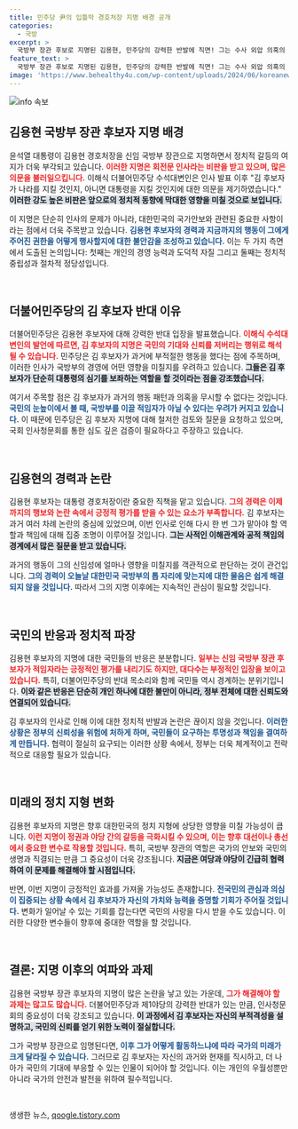 ```yaml
---
title: 민주당 尹의 입틀막 경호처장 지명 배경 공개
categories:
  - 국방
excerpt: >
  국방부 장관 후보로 지명된 김용현, 민주당의 강력한 반발에 직면! 그는 수사 외압 의혹의 중심 인물로 지적되며, 특검 요구가 커지고 있다. 국민은 그의 부적격성을 낱낱이 밝혀낼 예정이다!
feature_text: >
  국방부 장관 후보로 지명된 김용현, 민주당의 강력한 반발에 직면! 그는 수사 외압 의혹의 중심 인물로 지적되며, 특검 요구가 커지고 있다. 국민은 그의 부적격성을 낱낱이 밝혀낼 예정이다!
image: 'https://www.behealthy4u.com/wp-content/uploads/2024/06/koreanews.jpg'
---
```


<p><img src="https://www.behealthy4u.com/wp-content/uploads/2024/06/koreanews.jpg" alt="info 속보" /></p>

<h2 data-ke-size="size26">김용현 국방부 장관 후보자 지명 배경</h2>

<p data-ke-size="size16">윤석열 대통령이 김용현 경호처장을 신임 국방부 장관으로 지명하면서 정치적 갈등의 여지가 더욱 부각되고 있습니다. <b><span style="color: #ee2323;">이러한 지명은 회전문 인사라는 비판을 받고 있으며, 많은 의문을 불러일으킵니다.</span></b> 이해식 더불어민주당 수석대변인은 인사 발표 이후 "김 후보자가 나라를 지킬 것인지, 아니면 대통령을 지킬 것인지에 대한 의문을 제기하였습니다." <b><span style="background-color: #21538527;">이러한 강도 높은 비판은 앞으로의 정치적 동향에 막대한 영향을 미칠 것으로 보입니다.</span></b> 

<p data-ke-size="size16">이 지명은 단순히 인사의 문제가 아니라, 대한민국의 국가안보와 관련된 중요한 사항이라는 점에서 더욱 주목받고 있습니다. <b><span style="color: #1a5490;">김용현 후보자의 경력과 지금까지의 행동이 그에게 주어진 권한을 어떻게 행사할지에 대한 불안감을 조성하고 있습니다.</span></b> 이는 두 가지 측면에서 도출된 논의입니다: 첫째는 개인의 경영 능력과 도덕적 자질 그리고 둘째는 정치적 중립성과 절차적 정당성입니다. 

<p data-ke-size="size16">&nbsp;</p>

<h2 data-ke-size="size26">더불어민주당의 김 후보자 반대 이유</h2>

<p data-ke-size="size16">더불어민주당은 김용현 후보자에 대해 강력한 반대 입장을 발표했습니다. <b><span style="color: #ee2323;">이해식 수석대변인의 발언에 따르면, 김 후보자의 지명은 국민의 기대와 신뢰를 저버리는 행위로 해석될 수 있습니다.</span></b> 민주당은 김 후보자가 과거에 부적절한 행동을 했다는 점에 주목하며, 이러한 인사가 국방부의 경영에 어떤 영향을 미칠지를 우려하고 있습니다. <b><span style="background-color: #21538527;">그들은 김 후보자가 단순히 대통령의 심기를 보좌하는 역할을 할 것이라는 점을 강조했습니다.</span></b> 

<p data-ke-size="size16">여기서 주목할 점은 김 후보자가 과거의 행동 패턴과 의혹을 무시할 수 없다는 것입니다. <b><span style="color: #1a5490;">국민의 눈높이에서 볼 때, 국방부를 이끌 적임자가 아닐 수 있다는 우려가 커지고 있습니다.</span></b> 이 때문에 민주당은 김 후보자 지명에 대해 철저한 검토와 질문을 요청하고 있으며, 국회 인사청문회를 통한 심도 깊은 검증이 필요하다고 주장하고 있습니다. 

<p data-ke-size="size16">&nbsp;</p>

<h2 data-ke-size="size26">김용현의 경력과 논란</h2>

<p data-ke-size="size16">김용현 후보자는 대통령 경호처장이란 중요한 직책을 맡고 있습니다. <b><span style="color: #ee2323;">그의 경력은 이제까지의 행보와 논란 속에서 긍정적 평가를 받을 수 있는 요소가 부족합니다.</span></b> 김 후보자는 과거 여러 차례 논란의 중심에 있었으며, 이번 인사로 인해 다시 한 번 그가 맡아야 할 역할과 책임에 대해 집중 조명이 이루어질 것입니다. <b><span style="background-color: #21538527;">그는 사적인 이해관계와 공적 책임의 경계에서 많은 질문을 받고 있습니다.</span></b> 

<p data-ke-size="size16">과거의 행동이 그의 신임성에 얼마나 영향을 미칠지를 객관적으로 판단하는 것이 관건입니다. <b><span style="color: #1a5490;">그의 경력이 오늘날 대한민국 국방부의 톱 자리에 맞는지에 대한 물음은 쉽게 해결되지 않을 것입니다.</span></b> 따라서 그의 지명 이후에는 지속적인 관심이 필요할 것입니다. 

<p data-ke-size="size16">&nbsp;</p>

<h2 data-ke-size="size26">국민의 반응과 정치적 파장</h2>

<p data-ke-size="size16">김용현 후보자의 지명에 대한 국민들의 반응은 분분합니다. <b><span style="color: #ee2323;">일부는 신임 국방부 장관 후보자가 적임자라는 긍정적인 평가를 내리기도 하지만, 대다수는 부정적인 입장을 보이고 있습니다.</span></b> 특히, 더불어민주당의 반대 목소리와 함께 국민들 역시 경계하는 분위기입니다. <b><span style="background-color: #21538527;">이와 같은 반응은 단순히 개인 하나에 대한 불만이 아니라, 정부 전체에 대한 신뢰도와 연결되어 있습니다.</span></b>

<p data-ke-size="size16">김 후보자의 인사로 인해 이에 대한 정치적 반발과 논란은 끊이지 않을 것입니다. <b><span style="color: #1a5490;">이러한 상황은 정부의 신뢰성을 위험에 처하게 하며, 국민들이 요구하는 투명성과 책임을 결여하게 만듭니다.</span></b> 협력이 절실히 요구되는 이러한 상황 속에서, 정부는 더욱 체계적이고 전략적으로 대응할 필요가 있습니다. 

<p data-ke-size="size16">&nbsp;</p>

<h2 data-ke-size="size26">미래의 정치 지형 변화</h2>

<p data-ke-size="size16">김용현 후보자의 지명은 향후 대한민국의 정치 지형에 상당한 영향을 미칠 가능성이 큽니다. <b><span style="color: #ee2323;">이런 지명이 정권과 야당 간의 갈등을 극화시킬 수 있으며, 이는 향후 대선이나 총선에서 중요한 변수로 작용할 것입니다.</span></b> 특히, 국방부 장관의 역할은 국가의 안보와 국민의 생명과 직결되는 만큼 그 중요성이 더욱 강조됩니다. <b><span style="background-color: #21538527;">지금은 여당과 야당이 긴급히 협력하여 이 문제를 해결해야 할 시점입니다.</span></b>

<p data-ke-size="size16">반면, 이번 지명이 긍정적인 효과를 가져올 가능성도 존재합니다. <b><span style="color: #1a5490;">전국민의 관심과 의심이 집중되는 상황 속에서 김 후보자가 자신의 가치와 능력을 증명할 기회가 주어질 것입니다.</span></b> 변화가 일어날 수 있는 기회를 잡는다면 국민의 사랑을 다시 받을 수도 있습니다. 이러한 다양한 변수들이 향후에 중대한 역할을 할 것입니다. 

<p data-ke-size="size16">&nbsp;</p>

<h2 data-ke-size="size26">결론: 지명 이후의 여파와 과제</h2>

<p data-ke-size="size16">김용현 국방부 장관 후보자의 지명이 많은 논란을 낳고 있는 가운데, <b><span style="color: #ee2323;">그가 해결해야 할 과제는 많고도 많습니다.</span></b> 더불어민주당과 제1야당의 강력한 반대가 있는 만큼, 인사청문회의 중요성이 더욱 강조되고 있습니다. <b><span style="background-color: #21538527;">이 과정에서 김 후보자는 자신의 부적격성을 설명하고, 국민의 신뢰를 얻기 위한 노력이 절실합니다.</span></b> 

<p data-ke-size="size16">그가 국방부 장관으로 임명된다면, <b><span style="color: #1a5490;">이후 그가 어떻게 활동하느냐에 따라 국가의 미래가 크게 달라질 수 있습니다.</span></b> 그러므로 김 후보자는 자신의 과거와 현재를 직시하고, 더 나아가 국민의 기대에 부응할 수 있는 인물이 되어야 할 것입니다. 이는 개인의 우월성뿐만 아니라 국가의 안전과 발전을 위하여 필수적입니다.</p>

<p data-ke-size="size16">&nbsp;</p>
생생한 뉴스, <a href="https://qoogle.tistory.com" rel="dofollow">qoogle.tistory.com</a>


